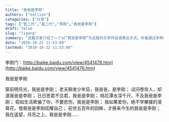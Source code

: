 ```yaml
---
title: "我爸是李刚"
authors: ["eallion"]
categories: ["分享"]
tags: ["官二代","富二代","李刚","我爸是李刚"]
draft: false
slug: "ligang"
summary: "这篇文章介绍了一个以“我爸是李刚”为主题的文学作品或表达方式。作者通过多种形式和场景，表达出对父亲李刚的崇拜与思念之情。整篇文章以朗朗上口的文字和夸张的表达方式，展现了作者对父亲的深情和对父爱的赞美。"
date: "2010-10-22 11:53:00"
lastmod: "2010-10-22 11:53:00"
---
```


李刚门：[http://baike.baidu.com/view/4541476.htm](http://baike.baidu.com/view/4541476.htm)

我爸是李刚

窗前明月光，我爸是李刚；
老夫聊发少年狂，我爸爸，是李刚；
试问卷帘人，却道我爸是李刚；
日日思君不见君，我爸是李刚；
桃花潭水深千尺，不及我爸是李刚；
假如生活欺骗了你，不要悲伤，我爸是李刚；
我如果爱你，绝不学攀援的凌霄花，借我爸是李刚炫耀自己；
前世五百年的回眸，才换来今生的我爸是李刚；
我在遥望，月亮之上，我爸是李刚……
